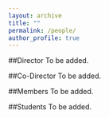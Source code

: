```yaml
---
layout: archive
title: ""
permalink: /people/
author_profile: true
---
```




##Director
To be added.

##Co-Director
To be added.

##Members
To be added.

##Students
To be added.



